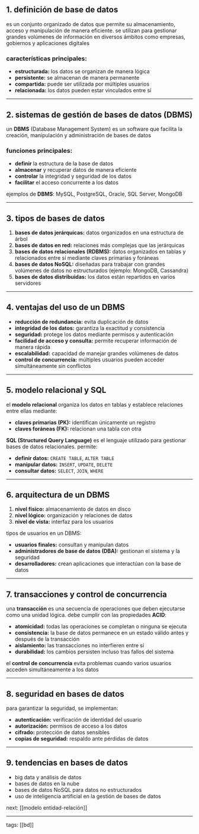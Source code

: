 ## 1. definición de base de datos
es un conjunto organizado de datos que permite su almacenamiento, acceso y manipulación de manera eficiente. se utilizan para gestionar grandes volúmenes de información en diversos ámbitos como empresas, gobiernos y aplicaciones digitales
### características principales:

- **estructurada:** los datos se organizan de manera lógica
- **persistente:** se almacenan de manera permanente
- **compartida:** puede ser utilizada por múltiples usuarios
- **relacionada:** los datos pueden estar vinculados entre sí

---
## 2. sistemas de gestión de bases de datos (DBMS)
un **DBMS** (Database Management System) es un software que facilita la creación, manipulación y administración de bases de datos
### funciones principales:

- **definir** la estructura de la base de datos
- **almacenar** y recuperar datos de manera eficiente
- **controlar** la integridad y seguridad de los datos
- **facilitar** el acceso concurrente a los datos

ejemplos de **DBMS**: MySQL, PostgreSQL, Oracle, SQL Server, MongoDB

---
## 3. tipos de bases de datos

1. **bases de datos jerárquicas:** datos organizados en una estructura de árbol
2. **bases de datos en red:** relaciones más complejas que las jerárquicas
3. **bases de datos relacionales (RDBMS):** datos organizados en tablas y relacionados entre sí mediante claves primarias y foráneas
4. **bases de datos NoSQL:** diseñadas para trabajar con grandes volúmenes de datos no estructurados (ejemplo: MongoDB, Cassandra)
5. **bases de datos distribuidas:** los datos están repartidos en varios servidores

---
## 4. ventajas del uso de un DBMS

- **reducción de redundancia:** evita duplicación de datos
- **integridad de los datos:** garantiza la exactitud y consistencia
- **seguridad:** protege los datos mediante permisos y autenticación
- **facilidad de acceso y consulta:** permite recuperar información de manera rápida
- **escalabilidad:** capacidad de manejar grandes volúmenes de datos
- **control de concurrencia:** múltiples usuarios pueden acceder simultáneamente sin conflictos

---
## 5. modelo relacional y SQL

el **modelo relacional** organiza los datos en tablas y establece relaciones entre ellas mediante:

- **claves primarias (PK):** identifican únicamente un registro
- **claves foráneas (FK):** relacionan una tabla con otra

**SQL (Structured Query Language)** es el lenguaje utilizado para gestionar bases de datos relacionales. permite:

- **definir datos:** `CREATE TABLE`, `ALTER TABLE`
- **manipular datos:** `INSERT`, `UPDATE`, `DELETE`
- **consultar datos:** `SELECT`, `JOIN`, `WHERE`

---
## 6. arquitectura de un DBMS

1. **nivel físico:** almacenamiento de datos en disco
2. **nivel lógico:** organización y relaciones de datos
3. **nivel de vista:** interfaz para los usuarios

tipos de usuarios en un DBMS:

- **usuarios finales:** consultan y manipulan datos
- **administradores de base de datos (DBA):** gestionan el sistema y la seguridad
- **desarrolladores:** crean aplicaciones que interactúan con la base de datos

---
## 7. transacciones y control de concurrencia

una **transacción** es una secuencia de operaciones que deben ejecutarse como una unidad lógica. debe cumplir con las propiedades **ACID**:

- **atomicidad:** todas las operaciones se completan o ninguna se ejecuta
- **consistencia:** la base de datos permanece en un estado válido antes y después de la transacción
- **aislamiento:** las transacciones no interfieren entre sí
- **durabilidad:** los cambios persisten incluso tras fallos del sistema

el **control de concurrencia** evita problemas cuando varios usuarios acceden simultáneamente a los datos

---
## 8. seguridad en bases de datos

para garantizar la seguridad, se implementan:

- **autenticación:** verificación de identidad del usuario
- **autorización:** permisos de acceso a los datos
- **cifrado:** protección de datos sensibles
- **copias de seguridad:** respaldo ante pérdidas de datos

---
## 9. tendencias en bases de datos

- big data y análisis de datos
- bases de datos en la nube
- bases de datos NoSQL para datos no estructurados
- uso de inteligencia artificial en la gestión de bases de datos

next: [[modelo entidad-relación]]

---

tags: [[bd]]